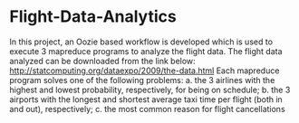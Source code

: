 # Flight-Data-Analytics
In this project, an Oozie based workflow is developed which is used to execute 3 mapreduce programs to analyze the flight data. The flight data analyzed can be downloaded from the link below: http://statcomputing.org/dataexpo/2009/the-data.html 
Each mapreduce program solves one of the following problems: a. the 3 airlines with the highest and lowest probability, respectively, for being on schedule; b. the 3 airports with the longest and shortest average taxi time per flight (both in and out), respectively; c. the most common reason for flight cancellations
